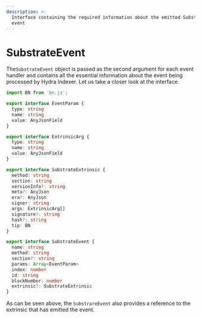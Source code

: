 ```yaml
---
description: >-
  Interface containing the required information about the emitted Substrate
  event
---
```


# SubstrateEvent

The`SubstrateEvent` object is passed as the second argument for each event handler and contains all the essential information about the event being processed by Hydra Indexer. Let us take a closer look at the interface.

```typescript
import BN from 'bn.js';

export interface EventParam {
  type: string
  name: string
  value: AnyJsonField
}

export interface ExtrinsicArg {
  type: string
  name: string
  value: AnyJsonField
}

export interface SubstrateExtrinsic {
  method: string
  section: string
  versionInfo?: string
  meta?: AnyJson
  era?: AnyJson
  signer: string
  args: ExtrinsicArg[]
  signature?: string
  hash?: string
  tip: BN
}

export interface SubstrateEvent {
  name: string
  method: string
  section?: string
  params: Array<EventParam>
  index: number
  id: string
  blockNumber: number
  extrinsic?: SubstrateExtrinsic
}
```

As can be seen above, the `SubstrareEvent` also provides a reference to the extrinsic that has emitted the event.

